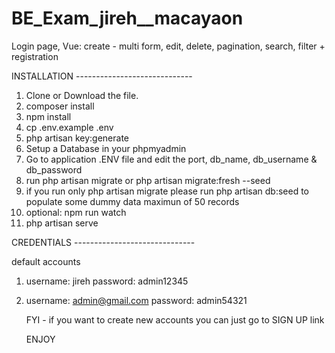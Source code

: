 # BE_Exam_jireh__macayaon
Login page, Vue: create - multi form, edit, delete, pagination, search, filter + registration


INSTALLATION -----------------------------

1. Clone or Download the file.
2. composer install
3. npm install
4. cp .env.example .env
5. php artisan key:generate
7. Setup a Database in your phpmyadmin
8. Go to application .ENV file and edit the port, db_name, db_username & db_password
9. run php artisan migrate or php artisan migrate:fresh --seed
10. if you run only php artisan migrate please run php artisan db:seed to populate some dummy data maximun of 50 records
11. optional: npm run watch
12. php artisan serve

CREDENTIALS ------------------------------

default accounts
1. username: jireh
   password: admin12345
2. username: admin@gmail.com
   password: admin54321
   
   FYI - if you want to create new accounts you can just go to SIGN UP link
   
   
   ENJOY
   
